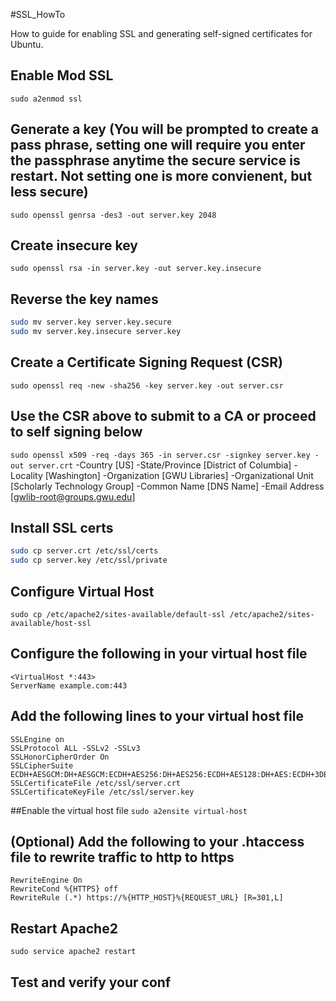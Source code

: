 #SSL_HowTo

How to guide for enabling SSL and generating self-signed certificates for Ubuntu.

## Enable Mod SSL
`sudo a2enmod ssl`
## Generate a key (You will be prompted to create a pass phrase, setting one will require you enter the passphrase anytime the secure service is restart.  Not setting one is more convienent, but less secure)
`sudo openssl genrsa -des3 -out server.key 2048`
## Create insecure key
`sudo openssl rsa -in server.key -out server.key.insecure`
## Reverse the key names
```bash
sudo mv server.key server.key.secure
sudo mv server.key.insecure server.key
```
## Create a Certificate Signing Request (CSR)
`sudo openssl req -new -sha256 -key server.key -out server.csr`
## Use the CSR above to submit to a CA or proceed to self signing below
`sudo openssl x509 -req -days 365 -in server.csr -signkey server.key -out server.crt`
-Country [US]
-State/Province [District of Columbia]
-Locality [Washington]
-Organization [GWU Libraries]
-Organizational Unit [Scholarly Technology Group]
-Common Name [DNS Name]
-Email Address [gwlib-root@groups.gwu.edu]
## Install SSL certs
```bash
sudo cp server.crt /etc/ssl/certs
sudo cp server.key /etc/ssl/private
```
## Configure Virtual Host
`sudo cp /etc/apache2/sites-available/default-ssl /etc/apache2/sites-available/host-ssl`
## Configure the following in your virtual host file
```apache2
<VirtualHost *:443>
ServerName example.com:443
```
## Add the following lines to your virtual host file
```apache2
SSLEngine on
SSLProtocol ALL -SSLv2 -SSLv3
SSLHonorCipherOrder On
SSLCipherSuite ECDH+AESGCM:DH+AESGCM:ECDH+AES256:DH+AES256:ECDH+AES128:DH+AES:ECDH+3DES:DH+3DES:RSA+AESGCM:RSA+AES:RSA+3DES:!aNULL:!MD5:!DSS
SSLCertificateFile /etc/ssl/server.crt
SSLCertificateKeyFile /etc/ssl/server.key
```
##Enable the virtual host file
`sudo a2ensite virtual-host`
## (Optional) Add the following to your .htaccess file to rewrite traffic to http to https
```apache2
RewriteEngine On
RewriteCond %{HTTPS} off
RewriteRule (.*) https://%{HTTP_HOST}%{REQUEST_URL} [R=301,L]
```
## Restart Apache2
`sudo service apache2 restart`
## Test and verify your conf
